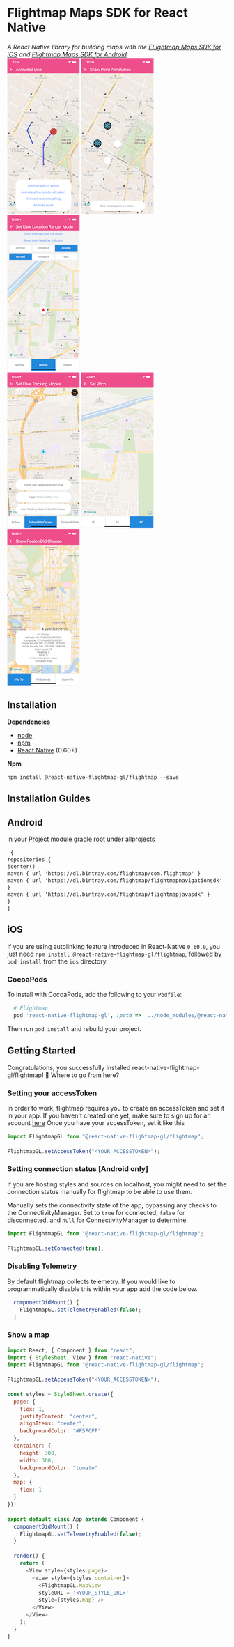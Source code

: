 # Flightmap Maps SDK for React Native
_A React Native library for building maps with the [FLightmap Maps SDK for iOS](https://github.com/jungleworks/FlightmapSDKDemo-iOS) and [Flightmap Maps SDK for Android](https://github.com/jungleworks/FlightmapSDKDemo-Android)_<br/>
![Animations](assets/Animations.png) ![Annotations](assets/Annotations.png) ![User Location](assets/User_location.png)<br/>
![Tracking Modes](assets/Tracking_modes.png) ![Camera](assets/Camera_pitch.png) ![Region](assets/Region.png)  

## Installation

**Dependencies**

- [node](https://nodejs.org)
- [npm](https://www.npmjs.com/)
- [React Native](https://facebook.github.io/react-native/) (0.60+)

**Npm**

```
npm install @react-native-flightmap-gl/flightmap --save
```

## Installation Guides

## Android
in your Project module gradle root under allprojects 
```
 {
repositories { 
jcenter() 
maven { url 'https://dl.bintray.com/flightmap/com.flightmap' }
maven { url 'https://dl.bintray.com/flightmap/flightmapnavigationsdk' }
maven { url 'https://dl.bintray.com/flightmap/flightmapjavasdk' } 
} 
}
```
## iOS
If you are using autolinking feature introduced in React-Native `0.60.0`, you just need `npm install @react-native-flightmap-gl/flightmap`, followed by `pod install` from the `ios` directory.

### CocoaPods
To install with CocoaPods, add the following to your `Podfile`:

```ruby
  # Flightmap
  pod 'react-native-flightmap-gl', :path => '../node_modules/@react-native-flightmap-gl/flightmap'

```

Then run `pod install` and rebuild your project.
## Getting Started

Congratulations, you successfully installed react-native-flightmap-gl/flightmap! 🎉
Where to go from here?

### Setting your accessToken

In order to work, flightmap requires you to create an accessToken and set it in your app.
If you haven't created one yet, make sure to sign up for an account [here](https://app.flightmap.io)
Once you have your accessToken, set it like this

```js
import FlightmapGL from "@react-native-flightmap-gl/flightmap";

FlightmapGL.setAccessToken("<YOUR_ACCESSTOKEN>");
```

### Setting connection status [Android only]

If you are hosting styles and sources on localhost, you might need to set the connection status manually for flightmap to be able to use them.

Manually sets the connectivity state of the app, bypassing any checks to the ConnectivityManager. Set to `true` for connected, `false` for disconnected, and `null` for ConnectivityManager to determine.

```js
import FlightmapGL from "@react-native-flightmap-gl/flightmap";

FlightmapGL.setConnected(true);
```

### Disabling Telemetry

By default flightmap collects telemetry.
If you would like to programmatically disable this within your app add the code below.

```js
  componentDidMount() {
    FlightmapGL.setTelemetryEnabled(false);
  }
```

### Show a map

```js
import React, { Component } from "react";
import { StyleSheet, View } from "react-native";
import FlightmapGL from "@react-native-flightmap-gl/flightmap";

FlightmapGL.setAccessToken("<YOUR_ACCESSTOKEN>");

const styles = StyleSheet.create({
  page: {
    flex: 1,
    justifyContent: "center",
    alignItems: "center",
    backgroundColor: "#F5FCFF"
  },
  container: {
    height: 300,
    width: 300,
    backgroundColor: "tomato"
  },
  map: {
    flex: 1
  }
});

export default class App extends Component {
  componentDidMount() {
    FlightmapGL.setTelemetryEnabled(false);
  }

  render() {
    return (
      <View style={styles.page}>
        <View style={styles.container}>
          <FlightmapGL.MapView 
		  styleURL = '<YOUR_STYLE_URL>'
		  style={styles.map} />
        </View>
      </View>
    );
  }
}
```



